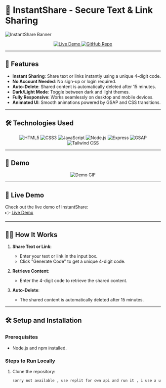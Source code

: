 # 🚀 InstantShare - Secure Text & Link Sharing

![InstantShare Banner](https://github.com/user-attachments/assets/c18b7767-64dd-4fa5-85eb-21a03035fab3)

<div align="center">
  <a href="https://bapux03.github.io/InstantShare---Secure-Text-Link-Sharing-Platform/" target="_blank">
    <img src="https://img.shields.io/badge/Live%20Demo-%20%E2%86%92-brightgreen?style=for-the-badge&logo=github&logoColor=white" alt="Live Demo">
  </a>
  <a href="https://github.com/BAPUx03/InstantShare---Secure-Text-Link-Sharing-Platform" target="_blank">
    <img src="https://img.shields.io/badge/GitHub-Repo-blue?style=for-the-badge&logo=github&logoColor=white" alt="GitHub Repo">
  </a>
</div>

---

## 🌟 Features

- **Instant Sharing**: Share text or links instantly using a unique 4-digit code.
- **No Account Needed**: No sign-up or login required.
- **Auto-Delete**: Shared content is automatically deleted after 15 minutes.
- **Dark/Light Mode**: Toggle between dark and light themes.
- **Fully Responsive**: Works seamlessly on desktop and mobile devices.
- **Animated UI**: Smooth animations powered by GSAP and CSS transitions.

---

## 🛠️ Technologies Used

<div align="center">
  <img src="https://img.shields.io/badge/HTML5-E34F26?style=for-the-badge&logo=html5&logoColor=white" alt="HTML5">
  <img src="https://img.shields.io/badge/CSS3-1572B6?style=for-the-badge&logo=css3&logoColor=white" alt="CSS3">
  <img src="https://img.shields.io/badge/JavaScript-F7DF1E?style=for-the-badge&logo=javascript&logoColor=black" alt="JavaScript">
  <img src="https://img.shields.io/badge/Node.js-339933?style=for-the-badge&logo=node.js&logoColor=white" alt="Node.js">
  <img src="https://img.shields.io/badge/Express-000000?style=for-the-badge&logo=express&logoColor=white" alt="Express">
  <img src="https://img.shields.io/badge/GSAP-88CE02?style=for-the-badge&logo=greensock&logoColor=white" alt="GSAP">
  <img src="https://img.shields.io/badge/Tailwind%20CSS-06B6D4?style=for-the-badge&logo=tailwind-css&logoColor=white" alt="Tailwind CSS">
</div>

---

## 🎥 Demo

<div align="center">
  <img src="https://via.placeholder.com/800x400.png?text=InstantShare+Demo+GIF" alt="Demo GIF">
</div>

---

## 🚀 Live Demo

Check out the live demo of InstantShare:  
👉 [Live Demo](https://bapux03.github.io/InstantShare---Secure-Text-Link-Sharing-Platform/)

---

## 🧑‍💻 How It Works

1. **Share Text or Link**:
   - Enter your text or link in the input box.
   - Click "Generate Code" to get a unique 4-digit code.

2. **Retrieve Content**:
   - Enter the 4-digit code to retrieve the shared content.

3. **Auto-Delete**:
   - The shared content is automatically deleted after 15 minutes.

---

## 🛠️ Setup and Installation

### Prerequisites
- Node.js and npm installed.

### Steps to Run Locally
1. Clone the repository:
   ```bash
   sorry not available , use replit for own api and run it , i use a uptimerobot for api calling and live ( Pruthviraj )
